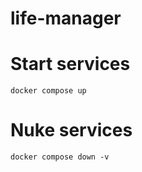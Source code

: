 # life-manager

# Start services

```shell
docker compose up
```

# Nuke services

```shell
docker compose down -v
```